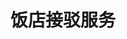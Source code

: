 # 饭店接驳服务
<sc-dc />
<br />
<dialog>
## Hello, front desk, how can I help you?
# Does your hotel provide free [shuttle/n./3] service from the airport?
## Yes, we do.
# Do they run on a [regular/adj./2] [schedule/n./4], or do I have to [book/v.] in advance?
## They're on a schedule.
The shuttles run on every thirty minutes from 8 am to midenight.
# That's great! Where is the shuttle [pickup/n./11] [location/n.]?
## It's at C3 on level one of Terminal One.
# OK, thank you.
## You're welcome. Have a nice day.
</dialog>
